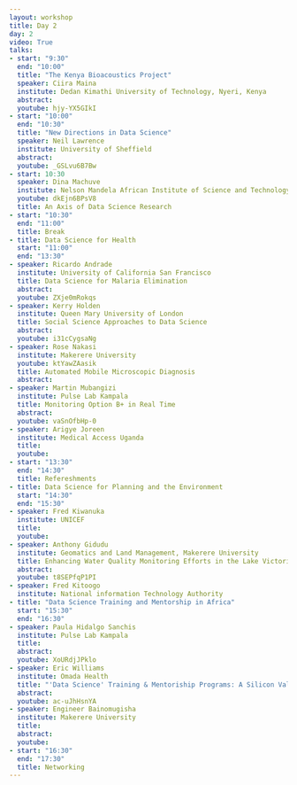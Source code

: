 ```yaml
---
layout: workshop
title: Day 2
day: 2
video: True
talks:
- start: "9:30"
  end: "10:00"
  title: "The Kenya Bioacoustics Project"
  speaker: Ciira Maina
  institute: Dedan Kimathi University of Technology, Nyeri, Kenya
  abstract:
  youtube: hjy-YX5GIkI
- start: "10:00"
  end: "10:30"
  title: "New Directions in Data Science"
  speaker: Neil Lawrence
  institute: University of Sheffield
  abstract:
  youtube: _GSLvu6B7Bw
- start: 10:30
  speaker: Dina Machuve
  institute: Nelson Mandela African Institute of Science and Technology
  youtube: dkEjn6BPsV8
  title: An Axis of Data Science Research
- start: "10:30"
  end: "11:00"
  title: Break
- title: Data Science for Health
  start: "11:00"
  end: "13:30"
- speaker: Ricardo Andrade
  institute: University of California San Francisco
  title: Data Science for Malaria Elimination
  abstract:
  youtube: ZXje0mRokqs
- speaker: Kerry Holden
  institute: Queen Mary University of London
  title: Social Science Approaches to Data Science
  abstract:
  youtube: i31cCygsaNg
- speaker: Rose Nakasi
  institute: Makerere University
  youtube: ktYawZAasik
  title: Automated Mobile Microscopic Diagnosis
  abstract:
- speaker: Martin Mubangizi
  institute: Pulse Lab Kampala
  title: Monitoring Option B+ in Real Time
  abstract:
  youtube: vaSnOfbHp-0
- speaker: Arigye Joreen
  institute: Medical Access Uganda
  title:
  youtube:
- start: "13:30"
  end: "14:30"
  title: Refereshments
- title: Data Science for Planning and the Environment
  start: "14:30"
  end: "15:30"
- speaker: Fred Kiwanuka
  institute: UNICEF
  title: 
  youtube:
- speaker: Anthony Gidudu
  institute: Geomatics and Land Management, Makerere University
  title: Enhancing Water Quality Monitoring Efforts in the Lake Victoria Using Satellite Imagery
  abstract:
  youtube: t8SEPfqP1PI
- speaker: Fred Kitoogo
  institute: National information Technology Authority
- title: "Data Science Training and Mentorship in Africa"
  start: "15:30"
  end: "16:30"
- speaker: Paula Hidalgo Sanchis
  institute: Pulse Lab Kampala
  title: 
  abstract:
  youtube: XoURdjJPklo
- speaker: Eric Williams
  institute: Omada Health
  title: "'Data Science' Training & Mentoriship Programs: A Silicon Valley Hiring Manager Perspective"
  abstract:
  youtube: ac-uJhHsnYA
- speaker: Engineer Bainomugisha
  institute: Makerere University
  title: 
  abstract:
  youtube:
- start: "16:30"
  end: "17:30"
  title: Networking
---
```

